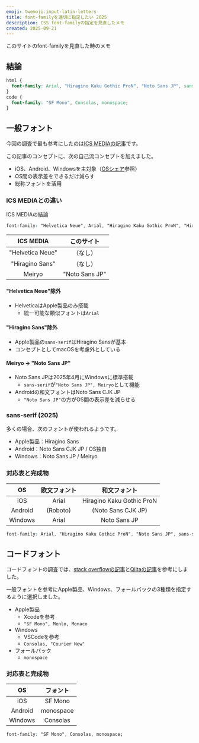 ```yaml
---
emoji: twemoji:input-latin-letters
title: font-familyを適切に指定したい 2025
description: CSS font-familyの指定を見直したメモ
created: 2025-09-21
---
```


このサイトのfont-familyを見直した時のメモ

## 結論

```css
html {
  font-family: Arial, "Hiragino Kaku Gothic ProN", "Noto Sans JP", sans-serif;
}
code {
  font-family: "SF Mono", Consolas, monospace;
}
```

## 一般フォント

今回の調査で最も参考にしたのは[ICS MEDIAの記事](https://ics.media/entry/200317/)です。

この記事のコンセプトに、次の自己流コンセプトを加えました。

- iOS、Android、Windowsを主対象（[OSシェア](https://gs.statcounter.com/os-market-share/all/japan)参照）
- OS間の表示差をできるだけ減らす
- 総称フォントを活用

### ICS MEDIAとの違い

ICS MEDIAの結論

```css
font-family: "Helvetica Neue", Arial, "Hiragino Kaku Gothic ProN", "Hiragino Sans", Meiryo, sans-serif;
```

|ICS MEDIA|このサイト|
|:-:|:-:|
|"Helvetica Neue"|（なし）|
|"Hiragino Sans"|（なし）|
|Meiryo|"Noto Sans JP"|

#### "Helvetica Neue"除外

- HelveticaはApple製品のみ搭載
  - 統一可能な類似フォントは`Arial`

#### "Hiragino Sans"除外

- Apple製品の`sans-serif`はHiragino Sansが基本
- コンセプトとしてmacOSを考慮外としている

#### Meiryo → "Noto Sans JP"

- Noto Sans JPは2025年4月にWindowsに標準搭載
  - `sans-serif`が`"Noto Sans JP", Meiryo`として機能
- Androidの和文フォントはNoto Sans CJK JP
  - `"Noto Sans JP"`の方がOS間の表示差を減らせる

### sans-serif (2025)

多くの場合、次のフォントが使われるようです。

- Apple製品：Hiragino Sans
- Android：Noto Sans CJK JP / OS独自
- Windows：Noto Sans JP / Meiryo

### 対応表と完成物

|OS|欧文フォント|和文フォント|
|:-:|:-:|:-:|
|iOS|Arial|Hiragino Kaku Gothic ProN|Hiragino Sans|
|Android|(Roboto)|(Noto Sans CJK JP)|
|Windows|Arial|Noto Sans JP|

```css
font-family: Arial, "Hiragino Kaku Gothic ProN", "Noto Sans JP", sans-serif;
```

## コードフォント

コードフォントの調査では、[stack overflowの記事](https://stackoverflow.com/questions/59578361/using-apple-system-for-monospace-and-serif)と[Qiitaの記事](https://qiita.com/Paalon/items/5ec1dfe92832a3da44ec)を参考にしました。

一般フォントを参考にApple製品、Windows、フォールバックの3種類を指定するように選択しました。

- Apple製品
  - Xcodeを参考
  - `"SF Mono", Menlo, Monaco`
- Windows
  - VSCodeを参考
  - `Consolas, "Courier New"`
- フォールバック
  - `monospace`

### 対応表と完成物

|OS|フォント|
|:-:|:-:|
|iOS|SF Mono|
|Android|monospace|
|Windows|Consolas|

```css
font-family: "SF Mono", Consolas, monospace;
```
